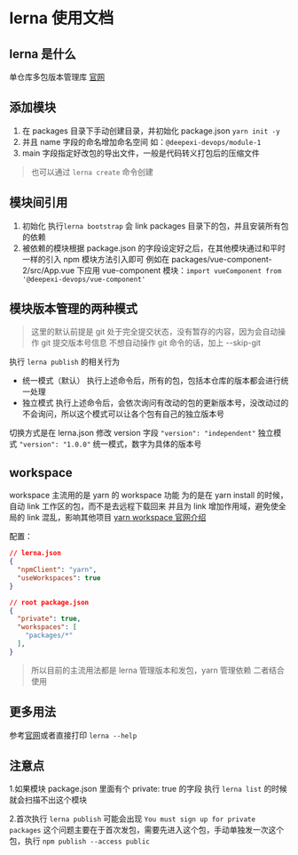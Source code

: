 # lerna 使用文档

## lerna 是什么
单仓库多包版本管理库
[官网](https://lerna.js.org/)

## 添加模块

1. 在 packages 目录下手动创建目录，并初始化 package.json
`yarn init -y`
2. 并且 name 字段的命名增加命名空间 如：`@deepexi-devops/module-1`
3. main 字段指定好改包的导出文件，一般是代码转义打包后的压缩文件

> 也可以通过 `lerna create` 命令创建

## 模块间引用
1. 初始化 执行`lerna bootstrap` 会 link packages 目录下的包，并且安装所有包的依赖
2. 被依赖的模块根据 package.json 的字段设定好之后，在其他模块通过和平时一样的引入 npm 模块方法引入即可
   例如在 packages/vue-component-2/src/App.vue 下应用 vue-component 模块：`import vueComponent from '@deepexi-devops/vue-component'`

## 模块版本管理的两种模式
> 这里的默认前提是 git 处于完全提交状态，没有暂存的内容，因为会自动操作 git 提交版本号信息
> 不想自动操作 git 命令的话，加上 --skip-git

执行 `lerna publish` 的相关行为

- 统一模式（默认）
  执行上述命令后，所有的包，包括本仓库的版本都会进行统一处理
- 独立模式
  执行上述命令后，会依次询问有改动的包的更新版本号，没改动过的不会询问，所以这个模式可以让各个包有自己的独立版本号

切换方式是在 lerna.json 修改 version 字段
`"version": "independent"` 独立模式
`"version": "1.0.0"` 统一模式，数字为具体的版本号


## workspace
workspace 主流用的是 yarn 的 workspace 功能
为的是在 yarn install 的时候，自动 link 工作区的包，而不是去远程下载回来
并且为 link 增加作用域，避免使全局的 link 混乱，影响其他项目
[yarn workspace 官网介绍](https://classic.yarnpkg.com/zh-Hans/docs/workspaces)

配置：
```json
// lerna.json
{
  "npmClient": "yarn",
  "useWorkspaces": true
}
```

```json
// root package.json
{
  "private": true,
  "workspaces": [
    "packages/*"
  ],
}
```

> 所以目前的主流用法都是 lerna 管理版本和发包，yarn 管理依赖 二者结合使用

## 更多用法
参考[官网](https://lerna.js.org/)或者直接打印 `lerna --help`

## 注意点
1.如果模块 package.json 里面有个 private: true 的字段
  执行 `lerna list` 的时候就会扫描不出这个模块

2.首次执行 `lerna publish` 可能会出现
  `You must sign up for private packages`
  这个问题主要在于首次发包，需要先进入这个包，手动单独发一次这个包，执行 `npm publish --access public`